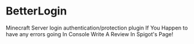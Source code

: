 # BetterLogin
Minecraft Server login authentication/protection plugin
If You Happen to have any errors going In Console Write A Review In Spigot's Page!
